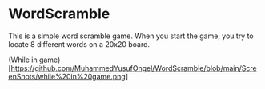 # WordScramble


This is a simple word scramble game. When you start the game, you try to locate 8 different words on a 20x20 board.

(While in game)[https://github.com/MuhammedYusufOngel/WordScramble/blob/main/ScreenShots/while%20in%20game.png]
